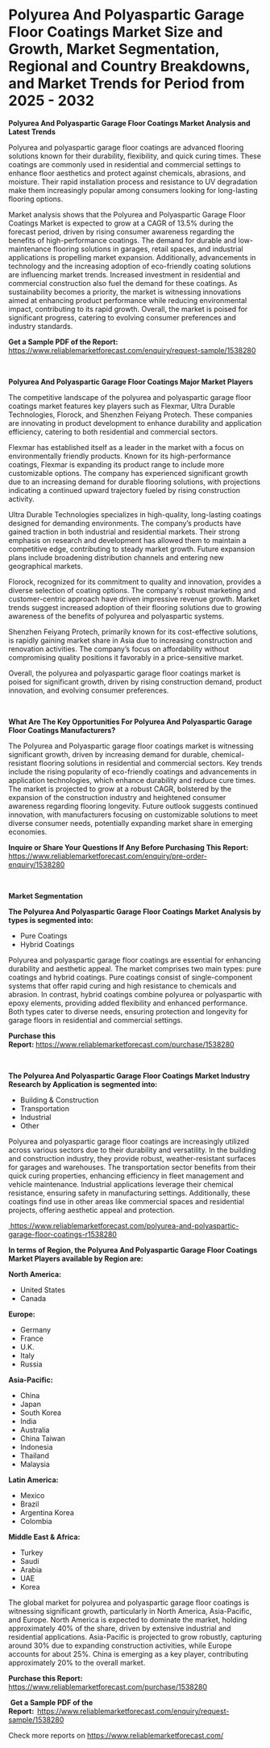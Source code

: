 <p><h1>Polyurea And Polyaspartic Garage Floor Coatings Market Size and Growth, Market Segmentation, Regional and Country Breakdowns, and Market Trends for Period from 2025 -  2032</h1></p><p><strong>Polyurea And Polyaspartic Garage Floor Coatings Market Analysis and Latest Trends</strong></p>
<p><p>Polyurea and polyaspartic garage floor coatings are advanced flooring solutions known for their durability, flexibility, and quick curing times. These coatings are commonly used in residential and commercial settings to enhance floor aesthetics and protect against chemicals, abrasions, and moisture. Their rapid installation process and resistance to UV degradation make them increasingly popular among consumers looking for long-lasting flooring options.</p><p>Market analysis shows that the Polyurea and Polyaspartic Garage Floor Coatings Market is expected to grow at a CAGR of 13.5% during the forecast period, driven by rising consumer awareness regarding the benefits of high-performance coatings. The demand for durable and low-maintenance flooring solutions in garages, retail spaces, and industrial applications is propelling market expansion. Additionally, advancements in technology and the increasing adoption of eco-friendly coating solutions are influencing market trends. Increased investment in residential and commercial construction also fuel the demand for these coatings. As sustainability becomes a priority, the market is witnessing innovations aimed at enhancing product performance while reducing environmental impact, contributing to its rapid growth. Overall, the market is poised for significant progress, catering to evolving consumer preferences and industry standards.</p></p>
<p><strong>Get a Sample PDF of the Report:&nbsp;</strong> <a href="https://www.reliablemarketforecast.com/enquiry/request-sample/1538280?utm_campaign=3091&utm_medium=2&utm_source=Github&utm_content=ia&utm_term=01042025&utm_id=polyurea-and-polyaspartic-garage-floor-coatings">https://www.reliablemarketforecast.com/enquiry/request-sample/1538280</a></p>
<p>&nbsp;</p>
<p><strong>Polyurea And Polyaspartic Garage Floor Coatings Major Market Players</strong></p>
<p><p>The competitive landscape of the polyurea and polyaspartic garage floor coatings market features key players such as Flexmar, Ultra Durable Technologies, Florock, and Shenzhen Feiyang Protech. These companies are innovating in product development to enhance durability and application efficiency, catering to both residential and commercial sectors.</p><p>Flexmar has established itself as a leader in the market with a focus on environmentally friendly products. Known for its high-performance coatings, Flexmar is expanding its product range to include more customizable options. The company has experienced significant growth due to an increasing demand for durable flooring solutions, with projections indicating a continued upward trajectory fueled by rising construction activity.</p><p>Ultra Durable Technologies specializes in high-quality, long-lasting coatings designed for demanding environments. The company’s products have gained traction in both industrial and residential markets. Their strong emphasis on research and development has allowed them to maintain a competitive edge, contributing to steady market growth. Future expansion plans include broadening distribution channels and entering new geographical markets.</p><p>Florock, recognized for its commitment to quality and innovation, provides a diverse selection of coating options. The company's robust marketing and customer-centric approach have driven impressive revenue growth. Market trends suggest increased adoption of their flooring solutions due to growing awareness of the benefits of polyurea and polyaspartic systems.</p><p>Shenzhen Feiyang Protech, primarily known for its cost-effective solutions, is rapidly gaining market share in Asia due to increasing construction and renovation activities. The company’s focus on affordability without compromising quality positions it favorably in a price-sensitive market.</p><p>Overall, the polyurea and polyaspartic garage floor coatings market is poised for significant growth, driven by rising construction demand, product innovation, and evolving consumer preferences.</p></p>
<p>&nbsp;</p>
<p><strong>What Are The Key Opportunities For Polyurea And Polyaspartic Garage Floor Coatings Manufacturers?</strong></p>
<p><p>The Polyurea and Polyaspartic garage floor coatings market is witnessing significant growth, driven by increasing demand for durable, chemical-resistant flooring solutions in residential and commercial sectors. Key trends include the rising popularity of eco-friendly coatings and advancements in application technologies, which enhance durability and reduce cure times. The market is projected to grow at a robust CAGR, bolstered by the expansion of the construction industry and heightened consumer awareness regarding flooring longevity. Future outlook suggests continued innovation, with manufacturers focusing on customizable solutions to meet diverse consumer needs, potentially expanding market share in emerging economies.</p></p>
<p><strong>Inquire or Share Your Questions If Any Before Purchasing This Report:</strong> <a href="https://www.reliablemarketforecast.com/enquiry/pre-order-enquiry/1538280?utm_campaign=3091&utm_medium=2&utm_source=Github&utm_content=ia&utm_term=01042025&utm_id=polyurea-and-polyaspartic-garage-floor-coatings">https://www.reliablemarketforecast.com/enquiry/pre-order-enquiry/1538280</a></p>
<p>&nbsp;</p>
<p><strong>Market Segmentation</strong></p>
<p><strong>The Polyurea And Polyaspartic Garage Floor Coatings Market Analysis by types is segmented into:</strong></p>
<p><ul><li>Pure Coatings</li><li>Hybrid Coatings</li></ul></p>
<p><p>Polyurea and polyaspartic garage floor coatings are essential for enhancing durability and aesthetic appeal. The market comprises two main types: pure coatings and hybrid coatings. Pure coatings consist of single-component systems that offer rapid curing and high resistance to chemicals and abrasion. In contrast, hybrid coatings combine polyurea or polyaspartic with epoxy elements, providing added flexibility and enhanced performance. Both types cater to diverse needs, ensuring protection and longevity for garage floors in residential and commercial settings.</p></p>
<p><strong>Purchase this Report:&nbsp;</strong><a href="https://www.reliablemarketforecast.com/purchase/1538280?utm_campaign=3091&utm_medium=2&utm_source=Github&utm_content=ia&utm_term=01042025&utm_id=polyurea-and-polyaspartic-garage-floor-coatings">https://www.reliablemarketforecast.com/purchase/1538280</a></p>
<p>&nbsp;</p>
<p><strong>The Polyurea And Polyaspartic Garage Floor Coatings Market Industry Research by Application is segmented into:</strong></p>
<p><ul><li>Building & Construction</li><li>Transportation</li><li>Industrial</li><li>Other</li></ul></p>
<p><p>Polyurea and polyaspartic garage floor coatings are increasingly utilized across various sectors due to their durability and versatility. In the building and construction industry, they provide robust, weather-resistant surfaces for garages and warehouses. The transportation sector benefits from their quick curing properties, enhancing efficiency in fleet management and vehicle maintenance. Industrial applications leverage their chemical resistance, ensuring safety in manufacturing settings. Additionally, these coatings find use in other areas like commercial spaces and residential projects, offering aesthetic appeal and protection.</p></p>
<p><a href="https://www.reliablemarketforecast.com/polyurea-and-polyaspartic-garage-floor-coatings-r1538280?utm_campaign=3091&utm_medium=2&utm_source=Github&utm_content=ia&utm_term=01042025&utm_id=polyurea-and-polyaspartic-garage-floor-coatings">&nbsp;https://www.reliablemarketforecast.com/polyurea-and-polyaspartic-garage-floor-coatings-r1538280</a></p>
<p><strong>In terms of Region, the Polyurea And Polyaspartic Garage Floor Coatings Market Players available by Region are:</strong></p>
<p>
    <p> <strong> North America: </strong>
        <ul>
            <li>United States</li>
            <li>Canada</li>
        </ul>
        </p> 
    <p> <strong> Europe: </strong>
        <ul>
            <li>Germany</li>
            <li>France</li>
            <li>U.K.</li>
            <li>Italy</li>
            <li>Russia</li>
        </ul>
        </p> 
    <p> <strong> Asia-Pacific: </strong>
        <ul>
            <li>China</li>
            <li>Japan</li>
            <li>South Korea</li>
            <li>India</li>
            <li>Australia</li>
            <li>China Taiwan</li>
            <li>Indonesia</li>
            <li>Thailand</li>
            <li>Malaysia</li>
        </ul>
        </p> 
    <p> <strong> Latin America: </strong>
        <ul>
            <li>Mexico</li>
            <li>Brazil</li>
            <li>Argentina Korea</li>
            <li>Colombia</li>
        </ul>
        </p> 
    <p> <strong> Middle East & Africa: </strong>
        <ul>
            <li>Turkey</li>
            <li>Saudi</li>
            <li>Arabia</li>
            <li>UAE</li>
            <li>Korea</li>
        </ul>
    </p>
    </p>
<p><p>The global market for polyurea and polyaspartic garage floor coatings is witnessing significant growth, particularly in North America, Asia-Pacific, and Europe. North America is expected to dominate the market, holding approximately 40% of the share, driven by extensive industrial and residential applications. Asia-Pacific is projected to grow robustly, capturing around 30% due to expanding construction activities, while Europe accounts for about 25%. China is emerging as a key player, contributing approximately 20% to the overall market.</p></p>
<p><strong>Purchase this Report: </strong><a href="https://www.reliablemarketforecast.com/purchase/1538280?utm_campaign=3091&utm_medium=2&utm_source=Github&utm_content=ia&utm_term=01042025&utm_id=polyurea-and-polyaspartic-garage-floor-coatings">https://www.reliablemarketforecast.com/purchase/1538280</a></p>
<p>&nbsp;<strong>Get a Sample PDF of the Report:&nbsp;&nbsp;</strong><a href="https://www.reliablemarketforecast.com/enquiry/request-sample/1538280?utm_campaign=3091&utm_medium=2&utm_source=Github&utm_content=ia&utm_term=01042025&utm_id=polyurea-and-polyaspartic-garage-floor-coatings">https://www.reliablemarketforecast.com/enquiry/request-sample/1538280</a></p>
<p><strong></strong></p>
<p>Check more reports on <a href="https://www.reliablemarketforecast.com/?utm_campaign=3091&utm_medium=2&utm_source=Github&utm_content=ia&utm_term=01042025&utm_id=polyurea-and-polyaspartic-garage-floor-coatings">https://www.reliablemarketforecast.com/</a></p>